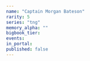 ```yaml
---
name: "Captain Morgan Bateson"
rarity: 5
series: "tng"
memory_alpha: ""
bigbook_tier:
events:
in_portal:
published: false
---
```

